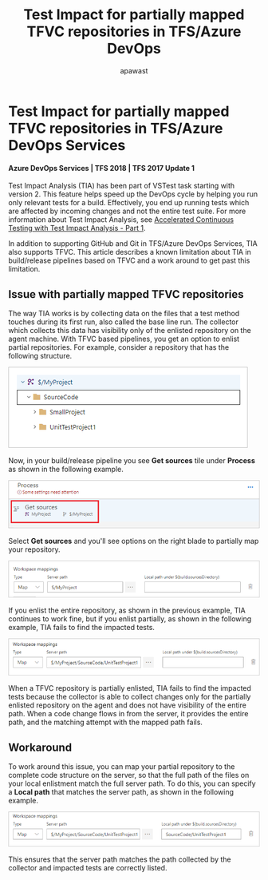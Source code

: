 ﻿---
title: Test Impact for partially mapped TFVC repositories in TFS/Azure DevOps
description: Test Impact for partially mapped TFVC repositories in TFS/Azure DevOps Services 
ms.assetid: 31825137-1d76-4bf5-a30b-35502c59e44c
ms.topic: article
ms.technology: devops-code-tfvc
ms.date: 03/08/2018
ms.author: apawast
author: apawast
monikerRange: '>= tfs-2017'
---

# Test Impact for partially mapped TFVC repositories in TFS/Azure DevOps Services

#### Azure DevOps Services | TFS 2018 | TFS 2017 Update 1

Test Impact Analysis (TIA) has been part of VSTest task starting with version 2. This feature helps speed up the DevOps cycle by helping you run only relevant tests for a build. Effectively, you end up running tests which are affected by incoming changes and not the entire test suite. For more information about Test Impact Analysis, see [Accelerated Continuous Testing with Test Impact Analysis - Part 1](https://blogs.msdn.microsoft.com/devops/2017/03/02/accelerated-continuous-testing-with-test-impact-analysis-part-1/). 

In addition to supporting GitHub and Git in TFS/Azure DevOps Services, TIA also supports TFVC. This article describes a known limitation about TIA in build/release pipelines based on TFVC and a work around to get past this limitation. 

## Issue with partially mapped TFVC repositories 

The way TIA works is by collecting data on the files that a test method touches during its first run, also called the base line run. The collector which collects this data has visibility only of the enlisted repository on the agent machine. With TFVC based pipelines, you get an option to enlist partial repositories. For example, consider a repository that has the following structure.

![TFVC repository structure](./media/test-impact-for-partially-mapped-tfvc-repositories/tfvc-repo-structure.png)

Now, in your build/release pipeline you see **Get sources** tile under **Process** as shown in the following example. 

![Get sources](./media/test-impact-for-partially-mapped-tfvc-repositories/get-sources-tile.png)

Select **Get sources** and you'll see options on the right blade to partially map your repository. 

![Map repository](./media/test-impact-for-partially-mapped-tfvc-repositories/map-repository.png)

If you enlist the entire repository, as shown in the previous example, TIA continues to work fine, but if you enlist partially, as shown in the following example, TIA fails to find the impacted tests. 

![Partially map repository](./media/test-impact-for-partially-mapped-tfvc-repositories/partially-map-repository.png)

When a TFVC repository is partially enlisted, TIA fails to find the impacted tests because the collector is able to collect changes only for the partially enlisted repository on the agent and does not have visibility of the entire path. When a code change flows in from the server, it provides the entire path, and the matching attempt with the mapped path fails.


## Workaround 
To work around this issue, you can map your partial repository to the complete code structure on the server, so that the full path of the files on your local enlistment match the full server path. To do this, you can specify a **Local path** that matches the server path, as shown in the following example.

![Partially mapped repository fix](./media/test-impact-for-partially-mapped-tfvc-repositories/partially-mapped-repository-fix.png)

This ensures that the server path matches the path collected by the collector and impacted tests are correctly listed. 

 
